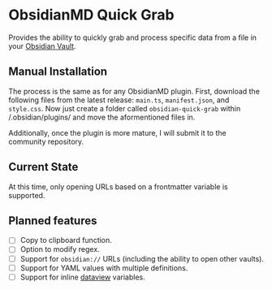 # ObsidianMD Quick Grab
Provides the ability to quickly grab and process specific data from a file in your [Obsidian Vault](https://obsidian.md/).

## Manual Installation
The process is the same as for any ObsidianMD plugin. First, download the following files from the latest release: `main.ts`, `manifest.json`, and `style.css`. Now just create a folder called `obsidian-quick-grab` within <vaultFolder>/.obsidian/plugins/ and move the aformentioned files in.

Additionally, once the plugin is more mature, I will  submit it to the community repository.

## Current State
At this time, only opening URLs based on a frontmatter variable is supported.

## Planned features
- [ ] Copy to clipboard function.
- [ ] Option to modify regex.
- [ ] Support for `obsidian://` URLs (including the ability to open other vaults).
- [ ] Support for YAML values with multiple definitions.
- [ ] Support for inline [dataview](https://github.com/blacksmithgu/obsidian-dataview) variables.

